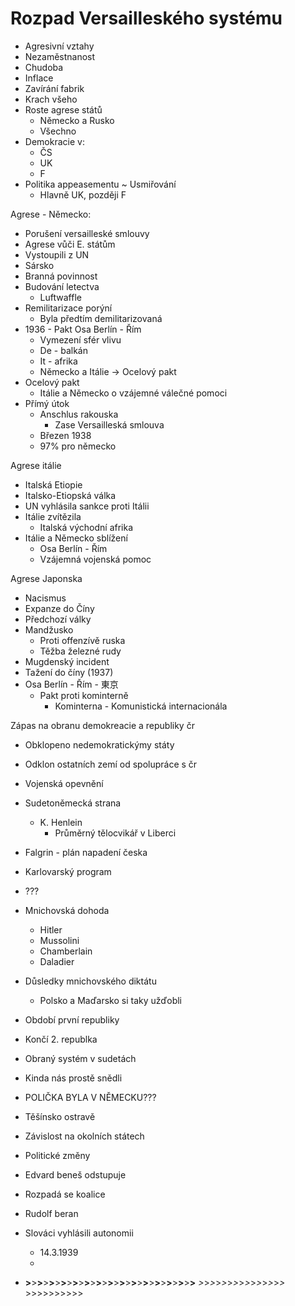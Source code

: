 # Rozpad Versailleského systému
- Agresivní vztahy
- Nezaměstnanost
- Chudoba
- Inflace
- Zavírání fabrik
- Krach všeho
- Roste agrese států
	- Německo a Rusko
	- Všechno
- Demokracie v:
	- ČS
	- UK
	- F
- Politika appeasementu
	~ Usmiřování
	- Hlavně UK, později F

Agrese - Německo:
- Porušení versailleské smlouvy
- Agrese vůči E. státům
- Vystoupili z UN
- Sársko
- Branná povinnost
- Budování letectva
	- Luftwaffle
- Remilitarizace porýní
	- Byla předtím demilitarizovaná
- 1936 - Pakt Osa Berlín - Řím
	- Vymezení sfér vlivu
	- De - balkán
	- It - afrika
	- Německo a Itálie -> Ocelový pakt
- Ocelový pakt
	- Itálie a Německo o vzájemné válečné pomoci
- Přímý útok
	- Anschlus rakouska
		- Zase Versailleská smlouva
	- Březen 1938
	- 97% pro německo

Agrese itálie
- Italská Etiopie
- Italsko-Etiopská válka
- UN vyhlásila sankce proti Itálii
- Itálie zvítězila
	- Italská východní afrika
- Itálie a Německo sblížení
	- Osa Berlín - Řím
	- Vzájemná vojenská pomoc

Agrese Japonska
- Nacismus
- Expanze do Číny
- Předchozí války
- Mandžusko
	- Proti offenzívě ruska
	- Těžba železné rudy
- Mugdenský incident
- Tažení do číny (1937)
- Osa Berlín - Řím - 東京
	- Pakt proti kominterně
		- Kominterna - Komunistická internacionála

Zápas na obranu demokreacie a republiky čr
- Obklopeno nedemokratickýmy státy
- Odklon ostatních zemí od spolupráce s čr
- Vojenská opevnění
- Sudetoněmecká strana
	- K. Henlein
		- Průměrný tělocvikář v Liberci

- Falgrin - plán napadení česka
- Karlovarský program
- ???

- Mnichovská dohoda
	- Hitler
	- Mussolini
	- Chamberlain
	- Daladier
- Důsledky mnichovského diktátu
	- Polsko a Maďarsko si taky užďobli
- Období první republiky
- Končí 2. republka
- Obraný systém v sudetách
- Kinda nás prostě snědli
- POLIČKA BYLA V NĚMECKU???
- Těšínsko ostravě
- Závislost na okolních státech
- Politické změny
- Edvard beneš odstupuje
- Rozpadá se koalice
- Rudolf beran
- Slováci vyhlásili autonomii
	- 14.3.1939
	- 
- ____>____>____>____>____>____>____>____>____>____>____>____>__>__>__>__>__>__>__>__>__>__>__>__>__>__>__>__>__>__ _>_>_>_>_>_>_>_>_>_>_>_>_>_>_>_ >>>>>>>>>> 